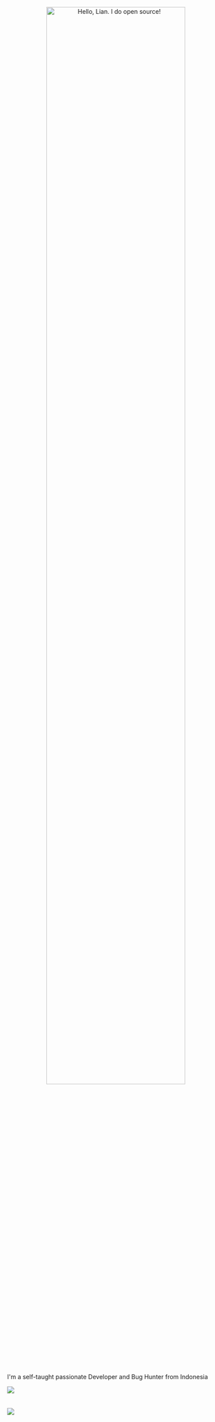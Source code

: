 <p align="center"><a href="https://anuraghazra.github.io"><img width="80%" alt="Hello, Lian. I do open source!" src="./assets/gh-readme-header.png" /></a></p>

<br />

I'm a self-taught passionate Developer and Bug Hunter from Indonesia 


<a href="https://github.com/anuraghazra/github-readme-stats">
  <img align="center" src="https://github-readme-stats.vercel.app/api/top-langs/?username=dikalasenjadatang&layout=compact" />
</a>
<br><br><br>
<a href="https://github.com/anuraghazra/convoychat">
  <img align="center" src="https://github-readme-stats.vercel.app/api?username=dikalasenjadatang&show_icons=true&theme=radical" />
</a>
